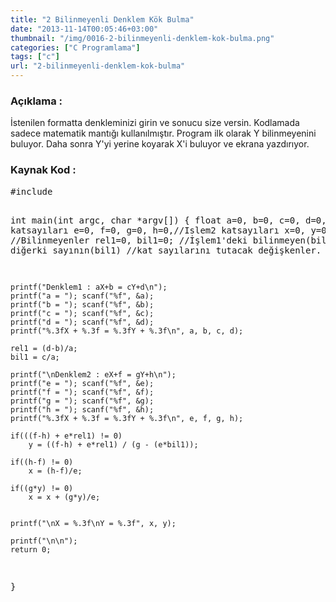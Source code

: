 ```yaml
---
title: "2 Bilinmeyenli Denklem Kök Bulma"
date: "2013-11-14T00:05:46+03:00"
thumbnail: "/img/0016-2-bilinmeyenli-denklem-kok-bulma.png"
categories: ["C Programlama"]
tags: ["c"]
url: "2-bilinmeyenli-denklem-kok-bulma"
---
```


<h3>Açıklama :</h3>
İstenilen formatta denkleminizi girin ve sonucu size versin.
Kodlamada sadece matematik mantığı kullanılmıştır. Program ilk olarak Y bilinmeyenini buluyor. Daha sonra Y'yi yerine koyarak X'i buluyor ve ekrana yazdırıyor.
<h3>Kaynak Kod :</h3>
<pre>
#include <stdio.h>

int main(int argc, char *argv[])
{
    float a=0, b=0, c=0, d=0,//Islem1 katsayıları
          e=0, f=0, g=0, h=0,//Islem2 katsayıları
          x=0, y=0,          //Bilinmeyenler
          rel1=0, bil1=0;    //İşlem1'deki bilinmeyen(bil1) ve diğerki sayının(bil1)
                             //kat sayılarını tutacak değişkenler.
    
    printf("Denklem1 : aX+b = cY+d\n");
    printf("a = "); scanf("%f", &a);
    printf("b = "); scanf("%f", &b);
    printf("c = "); scanf("%f", &c);
    printf("d = "); scanf("%f", &d);
    printf("%.3fX + %.3f = %.3fY + %.3f\n", a, b, c, d);
    
    rel1 = (d-b)/a;
    bil1 = c/a;
    
    printf("\nDenklem2 : eX+f = gY+h\n");
    printf("e = "); scanf("%f", &e);
    printf("f = "); scanf("%f", &f);
    printf("g = "); scanf("%f", &g);
    printf("h = "); scanf("%f", &h);
    printf("%.3fX + %.3f = %.3fY + %.3f\n", e, f, g, h);
    
    if(((f-h) + e*rel1) != 0)
        y = ((f-h) + e*rel1) / (g - (e*bil1));
    
    if((h-f) != 0)
        x = (h-f)/e;
    
    if((g*y) != 0)
        x = x + (g*y)/e;
    
    
    printf("\nX = %.3f\nY = %.3f", x, y);
    
    printf("\n\n");
    return 0;
}

</pre>
